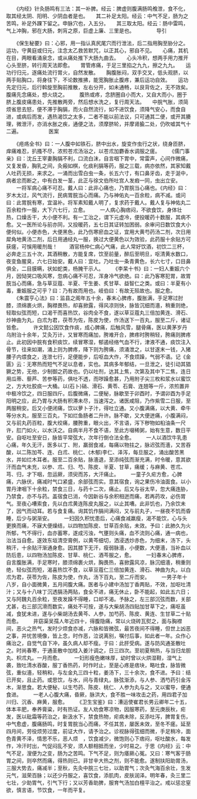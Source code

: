 <!-- { "loadSidebar": true } -->
　　《内经》针灸肠鸣有三法：其一补脾。经云：脾虚则腹满肠鸣飧泄，食不化，取其经太阴、阳明、少阴血者是也。　　其二补足太阳。经云：中气不足，肠为之苦鸣，补足外踝下留之。申脉穴也，入五分。　　其三取太阳。经云：肠中雷鸣，气上冲胸，邪在大肠，刺肓之原，巨虚上廉、三里是也。
　　　　导引

　　《保生秘要》曰：心邪，用一指认真尻尾穴而行泄法，后二指用胸至胁分之。　　运功，守黄庭或归元，注念太乙救苦默咒，以正其心，邪自不见。　　心痛，其机在目，两眼看涌泉念，或从痛处推下大肠九曲去。　　心头冷积，想两手用力推开心头至脐，转行周天法即愈。　　胃管疼痛，于足三里掐之九九，擦之九九。　　运功行归元，逐痛处流行胃火，自然发散。　　胸腹胀闷，双手交叉，低头观脐，以两手贴胸口，将身往下，不论数推拂，能宽胸胀止腹疼，兼后运功自效。　　运功先定归元，后行斡旋至胸前推散，左右分开，如未通畅，以艮背佐之，无不效矣。　　腹痛先念痛处，想火烧之。
　　腹热或疼，念脐圈自小而大，又自大而小，圈于脐上腹皮痛患处，先推散两旁，然后想水洗之，复行周天法。　　中脘气胀，须简烦省思去怒，便不滞于胸膈，而火自然流行，如不进饮食，须降气安心，而食自进，或病后而发，遇热渴饮之太多，二者不能以前法议，只可通其二便，或开其腠理，微泄汗，亦消水胀之疾，通便之法，须摩脐轮，并摩肾腧二处，仍吹嘘其气十二遍。
　　　　　医案

　　《疮疡全书》曰：一人腹中如铁石，脐中出水，旋变作虫行之状，绕身匝脐，痒痛难忍，扒搔不尽，浓煎苍朮汤浴之，以苍朮加麝香水调服之瘥。
　　《儒门事亲》曰：沈丘王宰妻胸膈不利，口流白沫，自言咽下胃中，常雷声，心间作微痛，又复发昏，胸乳之间，灸瘢如棋，化痰利膈等药，服之三载，病亦依然，其家知戴人吐药无损，来求之。一涌而出雪白虫一条，长五六寸，有口鼻牙齿，走于涎中，病者忿而断之，中有白发一茎，此正与徐文伯所吐宫人发瘕一同，虫出立安。
　　一将军病心痛不可忍。戴人曰：此非心痛也，乃胃脘当心痛也。《内经》曰：岁木太过，风气流行，民病胃脘当心而痛。乃与神佑丸一百余粒，病不减。或问曰：此胃脘有寒，宜温补。将军素知戴人明了，复求药于戴人。戴人复与神佑丸二百余粒作一服，大下六七行，立愈。
　　一人病心胸痞闷，不欲食饮，身体壮热，口燥舌干，大小便不利。有一工治之，谓下元虚冷，便投暖药十数服，其病不愈。又一医所论与前亦同，又投暖药，五七日其证转加困弱。余审问日数饮食大小便何似。小便赤色，大便黑色，此乃伤寒瘀血之证，宜用大黄芍药汤二剂，次日用犀角地黄汤二剂，后日用通经丸一服，换过大便黄色以为效验，此药服十余贴方可获瘥，可悞用暖剂哉！
　　酒官杨仲仁病心气痛，此人常好饮酒，初饮二三杯，必奔走三五十次，其酒稍散，方能复席，饮至前量，醉后至明旦，呕清黄水数口，夜变鱼腥臭，六七日始安。戴人曰：宜吐。乃吐虫一条青黄色，长六七寸，口目鼻俱全，二目膜瞒，状如蛇类，杨腌干示人。
　　《李杲十书》曰：一妇人重娠六个月，因恸哭口吸风寒，忽病心痛不可忍，浑身冷气欲绝。曰：此乃客寒犯胃，故胃脘当心而痛，急与草豆蔻、半夏、干生姜、炙甘草、益智仁之类。或曰：半夏有小毒，重娠服之可乎？曰：乃有故而用也。岐伯曰：有故无殒故也。服之愈。
　　《朱震亨心法》曰：监县之阁年五十余，春末心脾疼，腹胀满，手足寒过肘膝，须绵裹火烘，胸襟畏热，却喜掀露，得风凉则快，脉皆沉细而濇，稍重则绝，轻取似弦而短，口渴干而喜热饮，谷肉全不食，遂以草豆蔻丸三倍加黄连、滑石、炒神曲为丸，白朮为君，茯苓为佐，陈皮为使，作汤送下一百丸，服至二斤，诸证皆愈。
　　许文懿公因饮食作痰，成心脾痛，后触风雪，腿骨痛，医以黄茅岁丹乌附治十余年，艾灸万计，又冒寒而痛加，胯难开合，脾疼时胯稍轻，胯痛则脾疼止。此初因中脘有食积痰饮，续冒寒湿，郁遏经络气血不行，津液不通，痰饮注入骨节，往来如潮，涌上则为脾疼，降下则为胯痛，须涌泄之，以甘遂末一钱，入猪腰子内煨食之，连泄七行，足便能步，后呕血大作，不食烦躁，气弱不语。记《金匮》云：无寒热而短气不足以息者，实也。其病多年郁结，一旦泄之，徒引动其猖獗之势，无他，少制御之药故也。仍以吐剂，达其上焦，次第及其中下二焦，连日用瓜蒂、藜芦、苦参等药，俱吐不透，而哕躁愈甚，乃用附子尖三枚和浆水以蜜饮之，方大吐胶痰一大桶。以(石卜)硝、滑石、黄苓、石膏、连翘等一斤，浓煎置井中极冷饮之，四日服四斤。后腹微痛，二便秘，脉歇至于卯酉时，予谓卯酉为手足阳明之应，此乃胃与大肠有积滞未尽，当速泻之。诸医咸阻，乃作紫雪二日服，至两服稍安。后又小便闭痛，饮以萝卜子汁，得吐立通。又小腹满痛，以大黄、牵牛等分水丸，服至三百丸，下如烂鱼肠者二升许。脉不歇，又大便迸痛，小腹满闷，又与前丸药百粒，腹大绞痛，腰胯重，眼火出，不言语，泻下秽物如桕油条一尺许，肛门如火，以水沃之。自病半月不食不语，至此方啜稀粥，始有生意，数日平安。自呕吐至安日，脉皆平常弦大，次年行倒仓法全愈。
　　一人以酒饮牛乳患心痛，年久无汗，医多以丁、附，羸弱食减，每痛以物拄之，脉迟弦而濇，又苦吞酸，以二陈加芩、连、白朮、桃仁、(木郁)李仁、泽泻，每旦服之，涌出酸苦黑水，并如烂木耳者。服至二百余贴，脉濇退，至添纯弦而渐充满，时令暖，意其欲汗而血气未充，以参、朮、归、芍、陈皮、半夏、甘草，痛缓；与麻黄、苍朮、芎、归，才下咽，忽运厥，须臾而苏，大汗痛止。
　　一童子久疟方愈，心脾痛，六脉伏，痛减时气口紧盛，余部弦而实。意其宿食，询之果伤冷油面食。以小胃丹津咽下十余粒，禁食三日，与药十二次，痛止。后又与谷太早，忽大痛连胁，乃禁食，亦不与药。盖宿食已消，今因新谷与余积相迸而痛，若再药攻，必伤胃气。至夜心嘈索食，先以白朮黄连陈皮丸服之，以止其嘈。此非饥也，乃余饮未了，因气而动耳。若与食复痛。询其饥作膈间满闷，又与前丸子，一昼夜不饥而昏睡，后少与粥渐安。
　　一妇因久积忧患后，心痛食减羸瘦，渴不能饮，心与头更换而痛，不寐大便燥结，以四物加陈皮、廿草百余贴，未效。予曰：此肺久为火所郁，气不得行，血亦蓄寒，遂成污浊，气壅则头痛，血不流则心痛，通一病也，治法当自愈。遂效东垣清空膏例，以黄芩细切，洒浸透炒赤色，为细末，汤下，头稍汗，十余贴汗渐通身愈。因其膝下无汗，瘦弱脉濇，小便数，大便濇，当补血以防后患，以四物汤加陈皮、甘草、桃仁、酒芩服之，愈。
　　一妇春末心脾疼，自言腹胀满，手足寒时，膝须绵裹火烘，胸畏热，喜掀露风凉，脉沉细濇，稍重则绝，轻似弦而短，渴喜热饮不食，以草豆蔻仁三倍加黄连、滑石、神曲为丸，以白朮为君，茯苓为佐，陈皮为使，作丸，汤下百丸，至二斤而安。
　　一男子年十八岁，自小面微黄，五月间腹大痛。医者与小建中汤加丁香两贴，不效，加呕吐清汁；又与十八味丁沉透膈汤两贴，食全不进，痛无休止，卧不能起，如此五六日；又与阿魏丸百余粒，至夜发躁不得睡，口却不渴。予脉之，左三部沉弦而数，关部尤甚，右三部沉滑而数实，痛处不可按，遂与大柴胡汤四贴加甘草下之，痛呕虽减，食犹未进，遂与小柴胡汤去黄芩、人参，加芍药、陈皮、黄连、生甘草二十贴而愈。
　　井窈渠吴孺人年近四十，得腹隐痛，常以火烧砖瓦熨之，面与胸襟间，恶火之热气，发时少烦食亦减，六脉和皆微弦，最苦夜间不得睡，但世上凶恶之事，并忧苦境像，皆上念，时作恶，泣说离别，嘱付后事，如此者一年。众作心痛治之，自觉气自下冲，虽久病人却不瘦。于曰：此肝受病。遂与防风通圣散吐之。时尚春寒，于通圣散中加桂入姜汁调之，日三四次。至初夏稍热，与当归龙胆丸、枳朮丸。一月而愈。
　　一妇形瘦色嫩味厚，幼时曾以火烘湿鞋，湿气上袭，致吐清水吞酸，服丁香热药，时作时止，至是心疼是痞块，略吐食，脉皆微弦，重似濇，轻稍和，与左金丸三四十粒，姜汤下，三十余次，食不进。予曰：结已开矣，且止药。或思饮，与水，间与青绿丸，脉弦渐添，与人参、洒芍药引金泻木，渐思食。若大便秘，以生芍药、陈皮、桃仁、人参为丸与之，又以蜜导，便通食进。
　　一老人心腹大痛，昏厥，脉洪大，食不胜一味攻击之药，用四君子加川归、沉香、麻黄，服愈。
　　《卫生宝鉴》曰：漕运使崔君长男云卿年二十五，体本丰肥，奉养膏粱，时有热证。友人劝食寒凉物，因服寒药，至元庚辰秋，疟发，医以砒霜等药治之，新汲水下，禁食热物，疟病未除，反添吐泻，脾胃复伤，中气愈虚，腹痛肠鸣，时复胃脘当心而痛，不任其苦，屡医未效，至冬不瘥。延至四月间，劳役烦劳过度，前证大作，请予治之。诊视脉得弦细而微，手足稍冷，面色青黄不泽，情思不乐，恶人烦　，饮食减少，微饱则心下痞闷，呕吐酸水，每发作，冷汗时出，气促闷乱不安，须人额相抵而坐，少时易之。于思《内经》云：中气不足，溲便为之变，肠为之苦鸣。下气不足，则为痿厥心冤。又曰：寒气客于肠胃之间，则卒然而痛，得热则已。非甘辛大热之剂，则不能愈。遂制扶阳助胃汤，三服大势去，痛减半；至秋，先灸中脘三七壮，以助胃气；次灸气海百余壮，生发元气，滋荣百脉；以还少丹服之，喜饮食，添肌肉，皮肤润泽。明年春，灸三里二七壮，少助胃气，引气下行；又以芳香助脾，服育气汤加白檀平治之。戒以惩忿窒欲，慎言语，节饮食，一年而平复。
